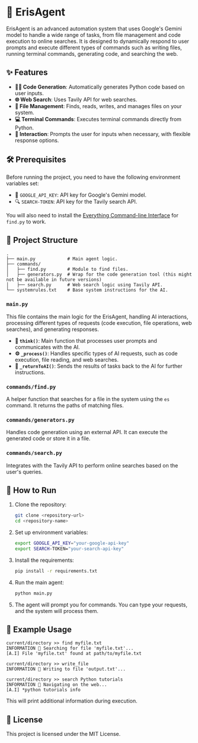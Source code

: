 # 🤖 ErisAgent

ErisAgent is an advanced automation system that uses Google's Gemini model to handle a wide range of tasks, from file management and code execution to online searches. It is designed to dynamically respond to user prompts and execute different types of commands such as writing files, running terminal commands, generating code, and searching the web.

## ✨ Features

- **🧑‍💻 Code Generation**: Automatically generates Python code based on user inputs.
- **🌐 Web Search**: Uses Tavily API for web searches.
- **📂 File Management**: Finds, reads, writes, and manages files on your system.
- **💻 Terminal Commands**: Executes terminal commands directly from Python.
- **🤝 Interaction**: Prompts the user for inputs when necessary, with flexible response options.

## 🛠️ Prerequisites

Before running the project, you need to have the following environment variables set:

- 🔑 `GOOGLE_API_KEY`: API key for Google's Gemini model.
- 🔍 `SEARCH-TOKEN`: API key for the Tavily search API.

You will also need to install the [Everything Command-line Interface](https://www.voidtools.com/downloads/#cli) for `find.py` to work.

## 📁 Project Structure

```
.
├── main.py            # Main agent logic.
├── commands/
│   ├── find.py        # Module to find files.
│   ├── generators.py  # Wrap for the code generation tool (this might not be available in future versions)
│   ├── search.py      # Web search logic using Tavily API.
└── systemrules.txt    # Base system instructions for the AI.
```

### `main.py`

This file contains the main logic for the ErisAgent, handling AI interactions, processing different types of requests (code execution, file operations, web searches), and generating responses.

- **🧠 `think()`**: Main function that processes user prompts and communicates with the AI.
- **⚙️ `_process()`**: Handles specific types of AI requests, such as code execution, file reading, and web searches.
- **🔄 `_returnToAI()`**: Sends the results of tasks back to the AI for further instructions.

### `commands/find.py`

A helper function that searches for a file in the system using the `es` command. It returns the paths of matching files.

### `commands/generators.py`

Handles code generation using an external API. It can execute the generated code or store it in a file.

### `commands/search.py`

Integrates with the Tavily API to perform online searches based on the user's queries.

## 🚀 How to Run

1. Clone the repository:
    ```bash
    git clone <repository-url>
    cd <repository-name>
    ```

2. Set up environment variables:
    ```bash
    export GOOGLE_API_KEY="your-google-api-key"
    export SEARCH-TOKEN="your-search-api-key"
    ```

3. Install the requirements:
    ```bash
    pip install -r requirements.txt
    ```

4. Run the main agent:
    ```bash
    python main.py
    ```

5. The agent will prompt you for commands. You can type your requests, and the system will process them.

## 📝 Example Usage

```
current/directory >> find myfile.txt
INFORMATION 🔎 Searching for file 'myfile.txt'...
[A.I] File 'myfile.txt' found at path/to/myfile.txt

current/directory >> write_file
INFORMATION 📝 Writing to file 'output.txt'...

current/directory >> search Python tutorials
INFORMATION 🚢 Navigating on the web...
[A.I] *python tutorials info
```

This will print additional information during execution.

## 📄 License

This project is licensed under the MIT License.
